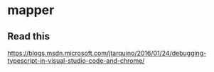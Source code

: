 # mapper


## Read this

https://blogs.msdn.microsoft.com/jtarquino/2016/01/24/debugging-typescript-in-visual-studio-code-and-chrome/